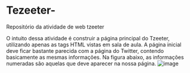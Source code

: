 # Tezeeter-
Repositório da atividade de web tzeeter

O intuito dessa atividade é construir a página principal do Tzeeter, utilizando apenas as tags HTML vistas em sala de aula. A página inicial deve ficar bastante parecida com a página do Twitter, contendo basicamente as mesmas informações. Na figura abaixo, as informações numeradas são aquelas que deve aparecer na nossa página.
![image](https://github.com/user-attachments/assets/2ad7ae18-2bf1-4351-b9d8-b7ab747ec774)
